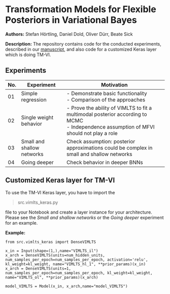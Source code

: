 # Transformation Models for Flexible Posteriors in Variational Bayes

**Authors:** Stefan Hörtling, Daniel Dold, Oliver Dürr, Beate Sick

**Description:** The repository contains code for the conducted experiments, described in our [manuscript](https://arxiv.org/abs/2106.00528), and also code for a customized Keras layer which is doing TM-VI.

## Experiments

|No.|Experiment| Motivation |
|--|--|--|
|01|Simple regression  | - Demonstrate basic functionality <br /> - Comparison of the approaches
|02|Single weight behavior  | - Prove the ability of VIMLTS to fit a multimodal posterior according to MCMC <br /> - Independence assumption of MFVI should not play a role
|03|Small and shallow networks | Check assumption: posterior approximations could be complex in small and shallow networks
|04|Going deeper | Check behavior in deeper BNNs


## Customized Keras layer for TM-VI
To use the TM-VI Keras layer, you have to import the 

>  src.vimlts_keras.py

file to your Notebook and create a layer instance for your architecture.
Please see the *Small and shallow networks* or the *Going deeper* experiment for an example.

**Example:**

    from src.vimlts_keras import DenseVIMLTS

    x_in = Input(shape=(1,),name="VIMLTS_il")
    x_arch = DenseVIMLTS(units=num_hidden_units, num_samples_per_epoch=num_samples_per_epoch, activation='relu', kl_weight=kl_weight, name="VIMLTS_hl_1", **prior_params)(x_in)
    x_arch = DenseVIMLTS(units=1, num_samples_per_epoch=num_samples_per_epoch, kl_weight=kl_weight, name="VIMLTS_ol", **prior_params)(x_arch)
    
    model_VIMLTS = Model(x_in, x_arch,name="model_VIMLTS")
